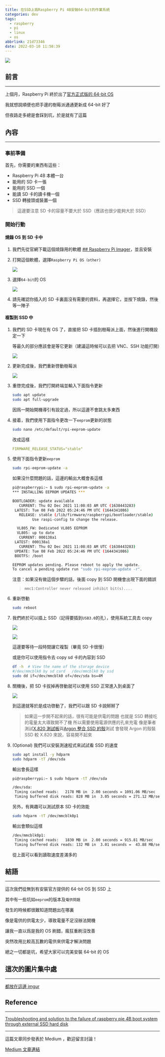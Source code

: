 ```yaml
---
title: 在SSD上爲Raspberry Pi 4B安裝64-bit的作業系統
categories: dev
tags:
  - raspberry
  - pi
  - linux
  - os
abbrlink: 21d73346
date: 2022-03-10 11:58:39
---
```


![](https://upload.wikimedia.org/wikipedia/commons/d/d1/Raspberry_Pi_OS_Logo.png)

## 前言

---

上個月，Raspberry Pi 終於出了[官方正式版的 64-bit OS](https://www.raspberrypi.com/news/raspberry-pi-os-64-bit/)

我就想說順便也把手邊的樹莓派通通更新成 64-bit 好了

但夜路走多總是會踩到坑，於是就有了這篇

<!--more-->

## 內容

---

### 事前準備

首先，你需要的東西有這些：

- Raspberry Pi 4B 本體一台
- 能用的 SD 卡一張
- 能用的 SSD 一個
- 能讀 SD 卡的讀卡機一個
- SSD 轉接頭或裝置一個

> 這邊要注意 SD 卡的容量不要大於 SSD（應該也很少能夠大於 SSD）

### 開始行動

#### 燒錄 OS 到 SD 卡中

1. 我們先從官網下載這個燒錄用的軟體 [## Raspberry Pi Imager](https://www.raspberrypi.com/software/)，並且安裝

2. 打開這個軟體，選擇`Raspberry Pi OS（other)`

   ![](https://i.imgur.com/PtfmPdD.png)

3. 選擇`64-bit`的 OS

   ![](https://i.imgur.com/VVOsoil.png)

4. 請先確認你插入的 SD 卡裏面沒有需要的資料，再選擇它，並按下燒錄，然後等一陣子

#### 複製到 SSD 中

1. 我們的 SD 卡現在有 OS 了，直接把 SD 卡插到樹莓派上面，然後進行開機設定一下

   等最久的部分應該會是等它更新（建議這時候可以去把 VNC、SSH 功能打開）

   ![](https://i.imgur.com/VGi3dcC.png)

2. 更新完成後，我們重新啓動樹莓派

   ![](https://i.imgur.com/CT0AYz9.png)

3. 重啓完成後，我們打開終端並輸入下面指令更新

   ```bash
   sudo apt update
   sudo apt full-upgrade
   ```

   因爲一開始開機導引有設定過，所以這邊不會跳太多東西

4. 接着，我們使用下面指令更改一下`eeprom`更新的狀態

   ```bash
   sudo nano /etc/default/rpi-eeprom-update
   ```

   改成這樣

   ```yaml
   FIRMWARE_RELEASE_STATUS="stable"
   ```

5. 使用下面指令更新`eeprom`

   ```bash
   sudo rpi-eeprom-update -a
   ```

   如果沒什麼問題的話，這邊的輸出大概會長這樣

   ```bash
   pi@raspberrypi:~ $ sudo rpi-eeprom-update -a
   *** INSTALLING EEPROM UPDATES ***

   BOOTLOADER: update available
      CURRENT: Thu 02 Dec 2021 11:08:03 AM UTC (1638443283)
   	LATEST: Tue 08 Feb 2022 05:24:46 PM UTC (1644341086)
      RELEASE: stable (/lib/firmware/raspberrypi/bootloader/stable)
   			Use raspi-config to change the release.

     VL805_FW: Dedicated VL805 EEPROM
   	 VL805: up to date
      CURRENT: 000138a1
   	LATEST: 000138a1
      CURRENT: Thu 02 Dec 2021 11:08:03 AM UTC (1638443283)
   	UPDATE: Tue 08 Feb 2022 05:24:46 PM UTC (1644341086)
   	BOOTFS: /boot

   EEPROM updates pending. Please reboot to apply the update.
   To cancel a pending update run "sudo rpi-eeprom-update -r".

   ```

   注意：如果沒有做這個步驟的話，後面 copy 到 SSD 開機會出現下面的錯誤

   > `mmc1:Controller never released inhibit bit(s)....`

6. 重新啓動

   ```bash
   sudo reboot
   ```

7. 我們終於可以插上 SSD（記得要插到`USB3.0`的孔），使用系統工具去 copy

   ![](https://i.imgur.com/KpHAAmt.png)

   ![](https://i.imgur.com/2sckJrI.png)

   這邊要等待一段時間讓它複製（畢竟 SD 卡很慢）

   或是你可以使用指令去 copy sd 卡的內容到 SSD

   ```bash
   df -h  # View the name of the storage device
   #/dev/mmcblk0 by sd card   /dev/mmcblk0 by ssd
   sudo dd if=/dev/mmcblk0 of=/dev/sda bs=4M
   ```

8. 關機後，把 SD 卡拔掉再啓動就可以使用 SSD 正常進入到桌面了

   ![](https://i.imgur.com/8DSOvmU.png)

   到這邊就等於是成功啓動了，我們可以跟 SD 卡說掰掰了

   > 如果這一步開不起來的話，很有可能是供電的問題
   > 也就是 SSD 轉接吃的電量太大導致開不了機
   > 所以需要使用電源供應的孔來充電
   > 像是筆者測試[X.820 測試板](https://wiki.geekworm.com/X820)與[Argon 整合 SSD 的殼](https://www.youtube.com/watch?v=Tgrka088ZFk)測試
   > 會發現 Argon 的殼裝 SSD 較 X.820 來說，容易開不起來

9. (Optional) 我們可以安裝測速程式來試試看 SSD 的速度

   ```bash
   sudo apt install -y hdparm
   sudo hdparm -tT /dev/sda
   ```

   輸出會長這樣

   ```bash
   pi@raspberrypi:~ $ sudo hdparm -tT /dev/sda

   /dev/sda:
    Timing cached reads:   2178 MB in  2.00 seconds = 1091.06 MB/sec
    Timing buffered disk reads: 828 MB in  3.05 seconds = 271.12 MB/sec
   ```

   另外，有興趣可以測試原本 SD 卡的效能

   ```bash
   sudo hdparm -tT /dev/mmcblk0p1
   ```

   輸出會類似這樣

   ```bash
   /dev/mmcblk0p1:
    Timing cached reads:   1830 MB in  2.00 seconds = 915.81 MB/sec
    Timing buffered disk reads: 132 MB in  3.01 seconds =  43.88 MB/sec
   ```

   從上面可以看到讀取速度差滿多的

## 結語

---

這次我們從無到有安裝官方提供的 64-bit OS 到 SSD 上

其中有一些坑如`eeprom`的版本及`電供問題`

發生的時候都很難知道問題出在哪裏

像是電供的供電太少，導致電量不足沒辦法開機

讓我一直以爲是我的 OS 刷錯，瘋狂重刷沒改善

突然改用比較高瓦數的電供來供電才解決問題

總之一切都是坑，希望大家可以完美安裝 64-bit 的 OS

## 這次的圖片集中處

---

[都放在這邊 imgur](https://imgur.com/a/fcYqsxc)

## Reference

---

[Troubleshooting and solution to the failure of raspberry pie 4B boot system through external SSD hard disk](https://chowdera.com/2021/03/20210304183303424a.html)

---

這篇文章同步發表於 Medium ，歡迎留言討論！

[Medium 文章連結](https://medium.com/@natlee_/%E5%9C%A8ssd%E4%B8%8A%E7%88%B2raspberry-pi-4b%E5%AE%89%E8%A3%9D64-bit%E7%9A%84%E4%BD%9C%E6%A5%AD%E7%B3%BB%E7%B5%B1-4cd7f93799f3)
